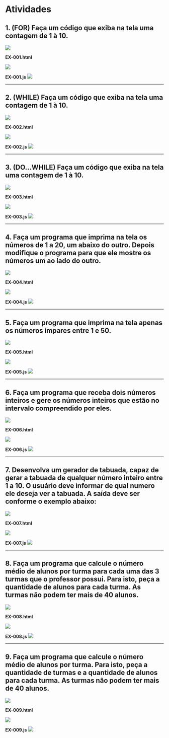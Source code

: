 # Atividades
## 1. (FOR) Faça um código que exiba na tela uma contagem de 1 à 10.
![](images/001.png)

**EX-001.html**

![](images/001-html.png)


**EX-001.js**
![](images/001-js.png)

______

## 2. (WHILE) Faça um código que exiba na tela uma contagem de 1 à 10.
![](images/002.png)

**EX-002.html**

![](images/002-html.png)


**EX-002.js**
![](images/002-js.png)

______

## 3. (DO...WHILE) Faça um código que exiba na tela uma contagem de 1 à 10.
![](images/003.png)

**EX-003.html**

![](images/003-html.png)


**EX-003.js**
![](images/003-js.png)

______

## 4. Faça um programa que imprima na tela os números de 1 a 20, um abaixo do outro. Depois modifique o programa para que ele mostre os números um ao lado do outro.

![](images/004.png)

**EX-004.html**

![](images/004-html.png)


**EX-004.js**
![](images/004-js.png)


______

## 5. Faça um programa que imprima na tela apenas os números ímpares entre 1 e 50.

![](images/005.png)

**EX-005.html**

![](images/005-html.png)


**EX-005.js**
![](images/005-js.png)


______

## 6. Faça um programa que receba dois números inteiros e gere os números inteiros que estão no intervalo compreendido por eles.

![](images/006.png)

**EX-006.html**

![](images/006-html.png)


**EX-006.js**
![](images/006-js.png)



______

## 7. Desenvolva um gerador de tabuada, capaz de gerar a tabuada de qualquer número inteiro entre 1 a 10. O usuário deve informar de qual numero ele deseja ver a tabuada. A saída deve ser conforme o exemplo abaixo:

![](images/007.png)

**EX-007.html**

![](images/007-html.png)


**EX-007.js**
![](images/007-js.png)



______

## 8. Faça um programa que calcule o número médio de alunos por turma para cada uma das 3 turmas que o professor possui. Para isto, peça a quantidade de alunos para cada turma. As turmas não podem ter mais de 40 alunos.


![](images/008.png)

**EX-008.html**

![](images/008-html.png)


**EX-008.js**
![](images/008-js.png)



______

## 9. Faça um programa que calcule o número médio de alunos por turma. Para isto, peça a quantidade de turmas e a quantidade de alunos para cada turma. As turmas não podem ter mais de 40 alunos.

![](images/009.png)

**EX-009.html**

![](images/009-html.png)


**EX-009.js**
![](images/009-js.png)

